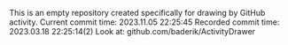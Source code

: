 This is an empty repository created specifically for drawing by GitHub activity.
Current commit time: 2023.11.05 22:25:45
Recorded commit time: 2023.03.18 22:25:14(2)
Look at: github.com/baderik/ActivityDrawer
